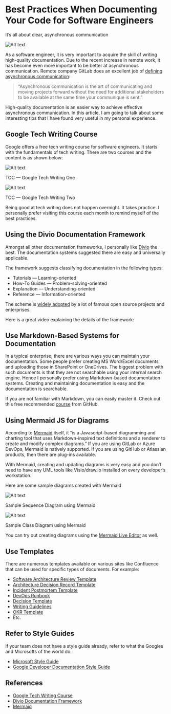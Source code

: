 # Best Practices When Documenting Your Code for Software Engineers

It’s all about clear, asynchronous communication

![Alt text](image.png)

As a software engineer, it is very important to acquire the skill of writing high-quality documentation. Due to the recent increase in remote work, it has become even more important to be better at asynchronous communication. Remote company GitLab does an excellent job of [defining asynchronous communication](https://about.gitlab.com/company/culture/all-remote/asynchronous/):

> “Asynchronous communication is the art of communicating and moving projects forward without the need for additional stakeholders to be available at the same time your communique is sent.”

High-quality documentation is an easier way to achieve effective asynchronous communication. In this article, I am going to talk about some interesting tips that I have found very useful in my personal experience.

## Google Tech Writing Course

Google offers a free tech writing course for software engineers. It starts with the fundamentals of tech writing. There are two courses and the content is as shown below:

![Alt text](image-1.png)

TOC — Google Tech Writing One

![Alt text](image-2.png)

TOC — Google Tech Writing Two

Being good at tech writing does not happen overnight. It takes practice. I personally prefer visiting this course each month to remind myself of the best practices.

## Using the Divio Documentation Framework

Amongst all other documentation frameworks, I personally like [Divio](https://www.divio.com/) the best. The documentation systems suggested there are easy and universally applicable.

The framework suggests classifying documentation in the following types:

- Tutorials — Learning-oriented
- How-To Guides — Problem-solving-oriented
- Explanation — Understanding-oriented
- Reference — Information-oriented

The scheme is [widely adopted](https://documentation.divio.com/adoption/#adoption) by a lot of famous open source projects and enterprises.

Here is a great video explaining the details of the framework:

## Use Markdown-Based Systems for Documentation

In a typical enterprise, there are various ways you can maintain your documentation. Some people prefer creating MS Word/Excel documents and uploading those in SharePoint or OneDrives. The biggest problem with such documents is that they are not searchable using your internal search engine. Hence I personally prefer using Markdown-based documentation systems. Creating and maintaining documentation is easy and the documentation is searchable.

If you are not familiar with Markdown, you can easily master it. Check out this free recommended [course](https://guides.github.com/features/mastering-markdown/) from GitHub.

## Using Mermaid JS for Diagrams

According to [Mermaid](http://mermaid-js.github.io/mermaid/) itself, it “is a Javascript-based diagramming and charting tool that uses Markdown-inspired text definitions and a renderer to create and modify complex diagrams.” If you are using GitLab or Azure DevOps, Mermaid is natively supported. If you are using GitHub or Atlassian products, then there are plug-ins available.

With Mermaid, creating and updating diagrams is very easy and you don’t need to have any UML tools like Visio/draw.io installed on every developer’s workstation.

Here are some sample diagrams created with Mermaid

![Alt text](image-3.png)

Sample Sequence Diagram using Mermaid

![Alt text](image-4.png)

Sample Class Diagram using Mermaid

You can try out creating diagrams using the [Mermaid Live Editor](https://mermaid-js.github.io/mermaid-live-editor/) as well.

## Use Templates

There are numerous templates available on various sites like Confluence that can be used for specific types of documents. For example:

- [Software Architecture Review Template](https://www.atlassian.com/software/confluence/templates/software-architecture-review)
- [Architecture Decision Record Template](https://github.com/deshpandetanmay/lightweight-architecture-decision-records/blob/master/doc/adr/0001-use-elasticsearch-for-search-api.md)
- [Incident Postmortem Template](https://www.atlassian.com/software/confluence/templates/incident-postmortem)
- [DevOps Runbook](https://www.atlassian.com/software/confluence/templates/devops-runbook)
- [Decision Template](https://www.atlassian.com/software/confluence/templates/decision)
- [Writing Guidelines](https://www.atlassian.com/software/confluence/templates/writing-guidelines)
- [OKR Template](https://www.atlassian.com/software/confluence/templates/okrs)
- Etc.

## Refer to Style Guides

If your team does not have a style guide already, refer to what the Googles and Microsofts of the world do:

- [Microsoft Style Guide](https://docs.microsoft.com/en-us/style-guide/)
- [Google Developer Documentation Style Guide](https://developers.google.com/style)

## References

- [Google Tech Writing Course](https://developers.google.com/tech-writing)
- [Divio Documentation Framework](https://documentation.divio.com/)
- [Mermaid](https://mermaid-js.github.io/mermaid/#/)